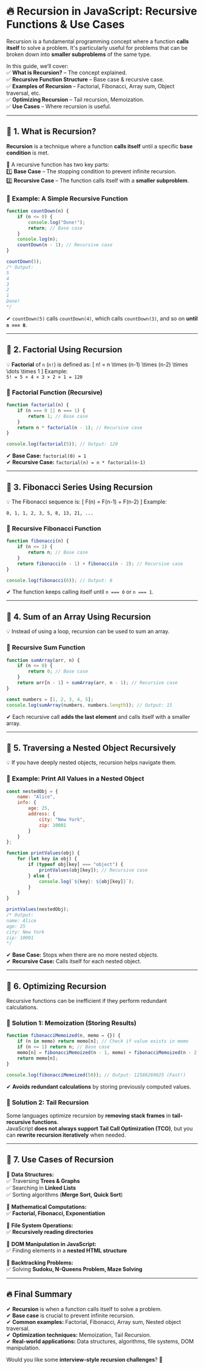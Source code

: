 # 🔥 **Recursion in JavaScript: Recursive Functions & Use Cases**  

Recursion is a fundamental programming concept where a function **calls itself** to solve a problem. It's particularly useful for problems that can be broken down into **smaller subproblems** of the same type.

In this guide, we’ll cover:  
✅ **What is Recursion?** – The concept explained.  
✅ **Recursive Function Structure** – Base case & recursive case.  
✅ **Examples of Recursion** – Factorial, Fibonacci, Array sum, Object traversal, etc.  
✅ **Optimizing Recursion** – Tail recursion, Memoization.  
✅ **Use Cases** – Where recursion is useful.  

---

## 🔷 **1. What is Recursion?**
**Recursion** is a technique where a function **calls itself** until a specific **base condition** is met.  

🔹 A recursive function has two key parts:  
1️⃣ **Base Case** – The stopping condition to prevent infinite recursion.  
2️⃣ **Recursive Case** – The function calls itself with a **smaller subproblem**.  

### 🔹 **Example: A Simple Recursive Function**
```js
function countDown(n) {
    if (n <= 0) {
        console.log("Done!");
        return; // Base case
    }
    console.log(n);
    countDown(n - 1); // Recursive case
}

countDown(5);
/* Output:
5
4
3
2
1
Done!
*/
```
✔ `countDown(5)` calls `countDown(4)`, which calls `countDown(3)`, and so on **until `n === 0`**.  

---

## 🔷 **2. Factorial Using Recursion**
💡 **Factorial** of `n` (`n!`) is defined as:
\[
n! = n \times (n-1) \times (n-2) \times \dots \times 1
\]
Example:  
`5! = 5 × 4 × 3 × 2 × 1 = 120`  

### 🔹 **Factorial Function (Recursive)**
```js
function factorial(n) {
    if (n === 0 || n === 1) {
        return 1; // Base case
    }
    return n * factorial(n - 1); // Recursive case
}

console.log(factorial(5)); // Output: 120
```
✔ **Base Case:** `factorial(0) = 1`  
✔ **Recursive Case:** `factorial(n) = n * factorial(n-1)`  

---

## 🔷 **3. Fibonacci Series Using Recursion**
💡 The Fibonacci sequence is:
\[
F(n) = F(n-1) + F(n-2)
\]
Example:
```
0, 1, 1, 2, 3, 5, 8, 13, 21, ...
```

### 🔹 **Recursive Fibonacci Function**
```js
function fibonacci(n) {
    if (n <= 1) {
        return n; // Base case
    }
    return fibonacci(n - 1) + fibonacci(n - 2); // Recursive case
}

console.log(fibonacci(6)); // Output: 8
```
✔ The function keeps calling itself until `n === 0` or `n === 1`.  

---

## 🔷 **4. Sum of an Array Using Recursion**
💡 Instead of using a loop, recursion can be used to sum an array.

### 🔹 **Recursive Sum Function**
```js
function sumArray(arr, n) {
    if (n <= 0) {
        return 0; // Base case
    }
    return arr[n - 1] + sumArray(arr, n - 1); // Recursive case
}

const numbers = [1, 2, 3, 4, 5];
console.log(sumArray(numbers, numbers.length)); // Output: 15
```
✔ Each recursive call **adds the last element** and calls itself with a smaller array.  

---

## 🔷 **5. Traversing a Nested Object Recursively**
💡 If you have deeply nested objects, recursion helps navigate them.

### 🔹 **Example: Print All Values in a Nested Object**
```js
const nestedObj = {
    name: "Alice",
    info: {
        age: 25,
        address: {
            city: "New York",
            zip: 10001
        }
    }
};

function printValues(obj) {
    for (let key in obj) {
        if (typeof obj[key] === "object") {
            printValues(obj[key]); // Recursive case
        } else {
            console.log(`${key}: ${obj[key]}`);
        }
    }
}

printValues(nestedObj);
/* Output:
name: Alice
age: 25
city: New York
zip: 10001
*/
```
✔ **Base Case:** Stops when there are no more nested objects.  
✔ **Recursive Case:** Calls itself for each nested object.  

---

## 🔷 **6. Optimizing Recursion**
Recursive functions can be inefficient if they perform redundant calculations.  
### 🔹 **Solution 1: Memoization (Storing Results)**
```js
function fibonacciMemoized(n, memo = {}) {
    if (n in memo) return memo[n]; // Check if value exists in memo
    if (n <= 1) return n; // Base case
    memo[n] = fibonacciMemoized(n - 1, memo) + fibonacciMemoized(n - 2, memo);
    return memo[n];
}

console.log(fibonacciMemoized(50)); // Output: 12586269025 (Fast!)
```
✔ **Avoids redundant calculations** by storing previously computed values.  

### 🔹 **Solution 2: Tail Recursion**
Some languages optimize recursion by **removing stack frames** in **tail-recursive functions**.  
JavaScript **does not always support Tail Call Optimization (TCO)**, but you can **rewrite recursion iteratively** when needed.

---

## 🔷 **7. Use Cases of Recursion**
📌 **Data Structures:**  
✅ Traversing **Trees & Graphs**  
✅ Searching in **Linked Lists**  
✅ Sorting algorithms (**Merge Sort, Quick Sort**)  

📌 **Mathematical Computations:**  
✅ **Factorial, Fibonacci, Exponentiation**  

📌 **File System Operations:**  
✅ **Recursively reading directories**  

📌 **DOM Manipulation in JavaScript:**  
✅ Finding elements in a **nested HTML structure**  

📌 **Backtracking Problems:**  
✅ Solving **Sudoku, N-Queens Problem, Maze Solving**  

---

## 🔥 **Final Summary**
✔ **Recursion** is when a function calls itself to solve a problem.  
✔ **Base case** is crucial to prevent infinite recursion.  
✔ **Common examples:** Factorial, Fibonacci, Array sum, Nested object traversal.  
✔ **Optimization techniques:** Memoization, Tail Recursion.  
✔ **Real-world applications:** Data structures, algorithms, file systems, DOM manipulation.  

Would you like some **interview-style recursion challenges**? 🚀